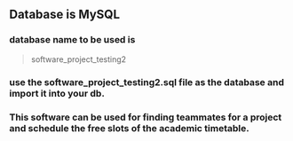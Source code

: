 ## Database is MySQL

### database name to be used is

> software_project_testing2

### use the software_project_testing2.sql file as the database and import it into your db.

### This software can be used for finding teammates for a project and schedule the free slots of the academic timetable.
